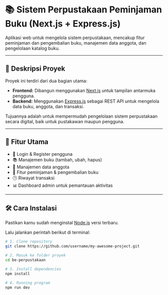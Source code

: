 # 📚 Sistem Perpustakaan Peminjaman Buku (Next.js + Express.js)

Aplikasi web untuk mengelola sistem perpustakaan, mencakup fitur peminjaman dan pengembalian buku, manajemen data anggota, dan pengelolaan katalog buku.

---

## 🧭 Deskripsi Proyek

Proyek ini terdiri dari dua bagian utama:
- **Frontend:** Dibangun menggunakan [Next.js](https://nextjs.org/) untuk tampilan antarmuka pengguna.
- **Backend:** Menggunakan [Express.js](https://expressjs.com/) sebagai REST API untuk mengelola data buku, anggota, dan transaksi.

Tujuannya adalah untuk mempermudah pengelolaan sistem perpustakaan secara digital, baik untuk pustakawan maupun pengguna.

---

## 🧩 Fitur Utama

- 🔑 Login & Register pengguna
- 📚 Manajemen buku (tambah, ubah, hapus)
- 👥 Manajemen data anggota
- 🔄 Fitur peminjaman & pengembalian buku
- 🕒 Riwayat transaksi
- 📊 Dashboard admin untuk pemantauan aktivitas
---

## 🛠️ Cara Instalasi

Pastikan kamu sudah menginstal [Node.js](https://nodejs.org/) versi terbaru.

Lalu jalankan perintah berikut di terminal:

```bash
# 1. Clone repository
git clone https://github.com/username/my-awesome-project.git

# 2. Masuk ke folder proyek
cd be-perpustakaan

# 3. Install dependencies
npm install

# 4. Running program
npm run dev